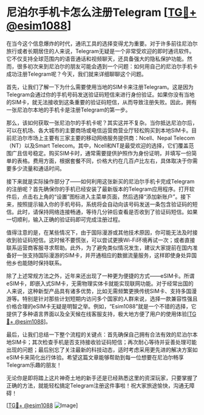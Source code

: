 # 尼泊尔手机卡怎么注册Telegram [[TG💪+ @esim1088](https://t.me/s/esim1088)]

在当今这个信息爆炸的时代，通讯工具的选择变得尤为重要。对于许多前往尼泊尔旅行或者长期居住的人来说，Telegram无疑是一个非常受欢迎的即时通讯软件。它不仅支持全球范围内的语音通话和视频聊天，还具备强大的隐私保护功能。然而，很多初次来到尼泊尔的朋友可能会遇到一个问题：如何用自己的尼泊尔手机卡成功注册Telegram呢？今天，我们就来详细聊聊这个问题。

首先，让我们了解一下为什么需要使用当地的SIM卡来注册Telegram。这是因为Telegram会通过你的手机号码发送验证码短信来进行身份验证。如果你没有当地的SIM卡，就无法接收到这条重要的验证码短信，从而导致注册失败。因此，拥有一张尼泊尔本地的手机卡是注册Telegram的第一步。

那么，该如何获取一张尼泊尔的手机卡呢？其实这并不复杂。当你抵达尼泊尔后，可以在机场、各大城市的主要商场或电信运营商营业厅轻松购买到本地SIM卡。目前尼泊尔市场上主要有三家主要的移动网络服务提供商：Ncell、Nepal Telecom（NT）以及Smart Telecom。其中，Ncell和NT是最受欢迎的选择，它们覆盖范围广且信号稳定。购买SIM卡时，通常需要提供护照作为身份证明，并填写一份简单的表格。费用方面，根据套餐不同，价格大约在几百卢比左右，具体取决于你需要多少流量和通话时间。

接下来就是实际操作部分了——如何利用这张新买的尼泊尔手机卡完成Telegram的注册呢？首先确保你的手机已经安装了最新版本的Telegram应用程序。打开软件后，点击右上角的“设置”图标进入主菜单页面，然后选择“添加新账户”。接下来，按照提示输入你的手机号码，系统将会自动向该号码发送一条包含验证码的短信。此时，请保持网络连接畅通，等待几分钟后查看是否收到了验证码短信。如果一切顺利，输入正确的验证码即可完成注册过程。

值得注意的是，在某些情况下，由于国际漫游或其他技术原因，你可能无法及时接收到验证码短信。这时候不要慌张，可以尝试更换Wi-Fi环境再试一次；或者直接联系运营商客服寻求帮助。此外，为了避免类似情况发生，建议大家提前在国内准备好一张支持国际漫游的SIM卡，并开通相应的数据流量服务，这样即使身处异国他乡也能随时保持联系。

除了上述常规方法之外，近年来还出现了一种更为便捷的方式——eSIM卡。所谓eSIM卡，即嵌入式SIM卡，无需物理实体卡就能实现联网功能。对于经常出国的人来说，这种新型产品具有诸多优势，比如无需频繁更换传统SIM卡、支持多国漫游等。特别是针对那些计划短期内访问多个国家的人群来说，选择一款兼容性强且价格合理的eSIM卡无疑是明智之举。例如，“Esim1088”就是一个不错的选择，它提供了多种语言界面以及全天候在线客服支持，极大地方便了用户的使用体验[[TG💪+ @esim1088](https://t.me/s/esim1088)]。

最后，让我们总结一下整个流程的关键点：首先确保自己拥有合法有效的尼泊尔本地SIM卡；其次检查手机是否支持接收验证码短信；再次耐心等待并妥善处理可能出现的问题；最后别忘了关注最新的科技动态，适时考虑采用更先进的解决方案如eSIM卡来简化出行体验。希望这篇文章能够帮助到每一位想要在尼泊尔畅享Telegram乐趣的朋友！

无论你是即将踏上这片神奇土地的新手还是已经熟悉这里的资深玩家，只要掌握了正确的方法，就能轻松搞定Telegram注册这件事啦！祝大家旅途愉快，沟通无障碍！

[[TG💪+ @esim1088](https://t.me/s/esim1088) ![Image](https://i.postimg.cc/4NQfJmqS/Snipaste-2025-05-13-00-14-12.png)]